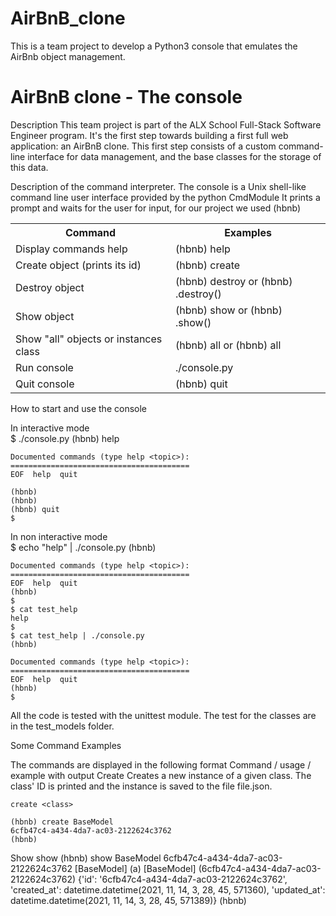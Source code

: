 # AirBnB_clone
This is a team project to develop a Python3 console that emulates the AirBnb object management.

<!DOCTYPE HTML>
<html>
 <head>
    <link rel="stylesheet" href="styles.css" />
  </head>
 <body>
  <h1>AirBnB clone - The console </h1>
  <div> Description
This team project is part of the ALX School Full-Stack Software Engineer program. It's the first step towards building a first full web application: an AirBnB clone. This first step consists of a custom command-line interface for data management, and the base classes for the storage of this data. </div>
  <p> Description of the command interpreter.
The console is a Unix shell-like command line user interface provided by the python CmdModule It prints a prompt and waits for the user for input, for our project we used (hbnb) <p>
  <table>
   <tr>
   <th>Command</th>
   <th>Examples</th>
   </tr>
   <tr>
   <td>Display commands help</td>
   <td>(hbnb) help <command></td>
   </tr>
   <tr>
   <td>Create object (prints its id)</td>
   <td>(hbnb) create <class></td>
   </tr>
   <tr>
   <td>Destroy object</td>
   <td>(hbnb) destroy <class> <id> or (hbnb) <class>.destroy(<id>)</td>
   </tr>
  <tr>
   <td>Show object</td>
   <td>(hbnb) show <class> <id> or (hbnb) <class>.show(<id>)</td>
   </tr>
   <tr>
   <td>Show "all" objects or instances class</td>
   <td>(hbnb) all or (hbnb) all <class></td>
   </tr>
   <tr>
   <td>Run console</td>
   <td>./console.py</td>
   </tr>
   <tr>
   <td>Quit console</td>
   <td>(hbnb) quit</td>
   </tr>
   </table>
  <p>How to start and use the console</p>
   <div>In interactive mode
   <div>$ ./console.py
	(hbnb) help

	Documented commands (type help <topic>):
	========================================
	EOF  help  quit

	(hbnb)	
	(hbnb)
	(hbnb) quit
	$
  </div>
  </div>
  <div>In non interactive mode
  <div>$ echo "help" | ./console.py
	(hbnb)

	Documented commands (type help <topic>):
	========================================
	EOF  help  quit
	(hbnb)
	$
	$ cat test_help
	help
	$
	$ cat test_help | ./console.py
	(hbnb)	

	Documented commands (type help <topic>):
	========================================
	EOF  help  quit
	(hbnb)
	$
  </div>
  </div>
  <div>All the code is tested with the unittest module. The test for the classes are in the test_models folder.</div>
  <p>Some Command Examples
  <div>The commands are displayed in the following format Command / usage / example with output
Create
	Creates a new instance of a given class. The class' ID is printed and the instance is saved to the file file.json.

	create <class>

	(hbnb) create BaseModel
	6cfb47c4-a434-4da7-ac03-2122624c3762
	(hbnb)

Show
	show <class> <id>
	(hbnb) show BaseModel 6cfb47c4-a434-4da7-ac03-2122624c3762
	[BaseModel] (a) [BaseModel] (6cfb47c4-a434-4da7-ac03-2122624c3762) {'id': '6cfb47c4-a434-4da7-ac03-2122624c3762', 'created_at': datetime.datetime(2021, 11, 14, 3, 28, 45, 571360), 'updated_at': datetime.datetime(2021, 11, 14, 3, 28, 45, 571389)}
(hbnb)
  </div>
  </p>
</body>
</html>
